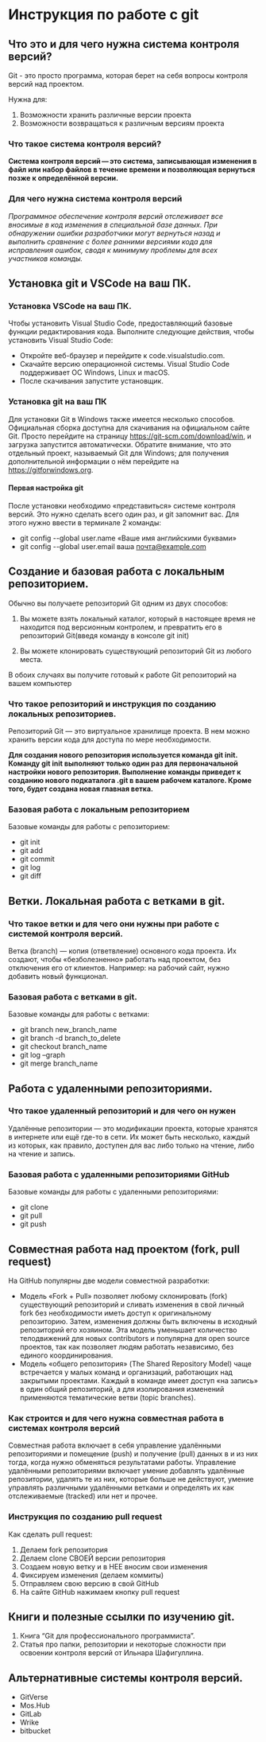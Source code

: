 # Инструкция по работе с git

## Что это и для чего нужна система контроля версий?

Git - это просто программа, которая берет
на себя вопросы контроля версий
над проектом.

Нужна для: 
1. Возможности хранить
различные версии проекта
2. Возможности возвращаться
к различным версиям проекта

### Что такое система контроля версий?

**Система контроля версий — это система, записывающая изменения в файл или набор файлов в течение времени и позволяющая вернуться позже к определённой версии.**

### Для чего нужна система контроля версий

*Программное обеспечение контроля версий отслеживает все вносимые в код изменения в специальной базе данных. При обнаружении ошибки разработчики могут вернуться назад и выполнить сравнение с более ранними версиями кода для исправления ошибок, сводя к минимуму проблемы для всех участников команды.*

## Установка git и VSCode на ваш ПК.

### Установка VSCode на ваш ПК.

Чтобы установить Visual Studio Code, предоставляющий базовые функции редактирования кода. Выполните следующие действия, чтобы установить Visual Studio Code:
* Откройте веб-браузер и перейдите к code.visualstudio.com.
* Скачайте версию операционной системы. Visual Studio Code поддерживает ОС Windows, Linux и macOS.
* После скачивания запустите установщик.

### Установка git на ваш ПК

Для установки Git в Windows также имеется несколько способов. Официальная сборка доступна для скачивания на официальном сайте Git. Просто перейдите на страницу https://git-scm.com/download/win, и загрузка запустится автоматически. Обратите внимание, что это отдельный проект, называемый Git для Windows; для получения дополнительной информации о нём перейдите на https://gitforwindows.org.

#### Первая настройка git

После установки необходимо «представиться» системе контроля версий. Это нужно сделать всего один раз, и git запомнит вас. Для этого нужно ввести в терминале 2 команды:
* git config --global user.name «Ваше имя английскими буквами»
* git config --global user.email ваша почта@example.com

## Создание и базовая работа с локальным репозиторием.
Обычно вы получаете репозиторий Git одним из двух способов:

1. Вы можете взять локальный каталог, который в настоящее время не находится под версионным контролем, и превратить его в репозиторий Git(введя команду в консоле git init)

2. Вы можете клонировать существующий репозиторий Git из любого места.

В обоих случаях вы получите готовый к работе Git репозиторий на вашем компьютер

### Что такое репозиторий и инструкция по созданию локальных репозиториев.

Репозиторий Git — это виртуальное хранилище проекта. В нем можно хранить версии кода для доступа по мере необходимости.

**Для создания нового репозитория используется команда git init. Команду git init выполняют только один раз для первоначальной настройки нового репозитория. Выполнение команды приведет к созданию нового подкаталога .git в вашем рабочем каталоге. Кроме того, будет создана новая главная ветка.**

### Базовая работа с локальным репозиторием

Базовые команды для работы с репозиторием:
* git init
* git add
* git commit
* git log 
* git diff

## Ветки. Локальная работа с ветками в git.

### Что такое ветки и для чего они нужны при работе с системой контроля версий.

Ветка (branch) — копия (ответвление) основного кода проекта. Их создают, чтобы «безболезненно» работать над проектом, без отключения его от клиентов. Например: на рабочий сайт, нужно добавить новый функционал.

### Базовая работа с ветками в git.

Базовые команды для работы с ветками:
* git branch new_branch_name
* git branch -d branch_to_delete
* git checkout branch_name
* git log –graph
* git merge branch_name

## Работа с удаленными репозиториями.

### Что такое удаленный репозиторий и для чего он нужен

Удалённые репозитории — это модификации проекта, которые хранятся в интернете или ещё где-то в сети. Их может быть несколько, каждый из которых, как правило, доступен для вас либо только на чтение, либо на чтение и запись.

### Базовая работа с удаленными репозиториями GitHub

Базовые команды для работы с удаленными репозиториями:
* git clone
* git pull
* git push

## Совместная работа над проектом (fork, pull request)

На GitHub популярны две модели совместной разработки:
* Модель «Fork + Pull» позволяет любому склонировать (fork) существующий репозиторий и сливать изменения в свой личный fork без необходимости иметь доступ к оригинальному репозиторию. Затем, изменения должны быть включены в исходный репозиторий его хозяином. Эта модель уменьшает количество телодвижений для новых contributors и популярна для open source проектов, так как позволяет людям работать независимо, без единого координирования.
* Модель «общего репозитория» (The Shared Repository Model) чаще встречается у малых команд и организаций, работающих над закрытыми проектами. Каждый в команде имеет доступ «на запись» в один общий репозиторий, а для изолирования изменений применяются тематические ветви (topic branches).

### Как строится и для чего нужна совместная работа в системах контроля версий

Совместная работа включает в себя управление удалёнными репозиториями и помещение (push) и получение (pull) данных в и из них тогда, когда нужно обменяться результатами работы. Управление удалёнными репозиториями включает умение добавлять удалённые репозитории, удалять те из них, которые больше не действуют, умение управлять различными удалёнными ветками и определять их как отслеживаемые (tracked) или нет и прочее.

### Инструкция по созданию pull request

Как сделать pull request:
1. Делаем fork репозитория
2. Делаем clone СВОЕЙ версии репозитория
3. Создаем новую ветку и в НЕЕ вносим свои изменения
4. Фиксируем изменения (делаем коммиты)
5. Отправляем свою версию в свой GitHub
6. На сайте GitHub нажимаем кнопку pull request 

## Книги и полезные ссылки по изучению git.

1. Книга “Git для профессионального программиста”.
2. Статья про папки, репозитории и некоторые сложности при освоении контроля версий от Ильнара Шафигуллина.

## Альтернативные системы контроля версий.

* GitVerse
* Mos.Hub
* GitLab
* Wrike
* bitbucket
